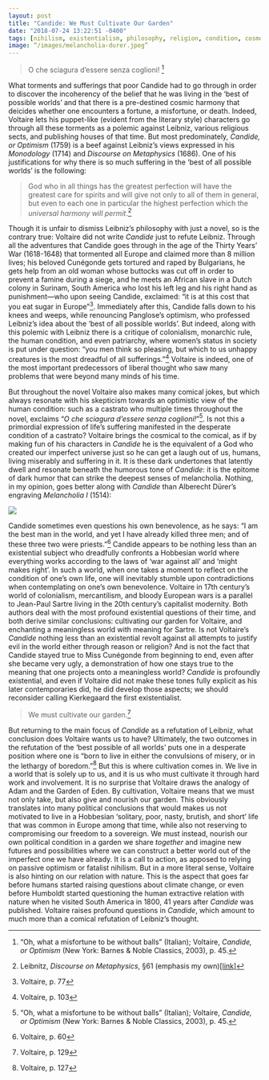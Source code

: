 ```yaml
---
layout: post
title: "Candide: We Must Cultivate Our Garden"
date: "2018-07-24 13:22:51 -0400"
tags: [nihilism, existentialism, philosophy, religion, condition, cosmos, human, Leibniz, Voltaire]
image: “/images/melancholia-durer.jpeg”
---
```



> O che sciagura d’essere senza coglioni! [^1]

What torments and sufferings that poor Candide had to go through in order to discover the incoherency of the belief that he was living in the ‘best of possible worlds’ and that there is a pre-destined cosmic harmony that deicides whether one encounters a fortune, a misfortune, or death. Indeed, Voltaire lets his puppet-like (evident from the literary style) characters go through all these torments as a polemic against Leibniz, various religious sects, and publishing houses of that time. But most predominately, *Candide, or Optimism* (1759) is a beef against Leibniz’s views expressed in his *Monodology* (1714) and *Discourse on Metaphysics* (1686). One of his justifications for why there is so much suffering in the ‘best of all possible worlds’ is the following:

> God who in all things has the greatest perfection will have the greatest care for spirits and will give not only to all of them in general, but even to each one in particular the highest perfection which the *universal harmony will permit*.[^5]

Though it is unfair to dismiss Leibniz’s philosophy with just a novel, so is the contrary true: Voltaire did not write *Candide* just to refute Leibniz. Through all the adventures that Candide goes through in the age of the Thirty Years’ War (1618-1648) that tormented all Europe and claimed more than 8 million lives; his beloved Cunégonde gets tortured and raped by Bulgarians, he gets help from an old woman whose buttocks was cut off in order to prevent a famine during a siege, and he meets an African slave in a Dutch colony in Surinam, South America who lost his left leg and his right hand as punishment—who  upon seeing Candide, exclaimed: “it is at this cost that you eat sugar in Europe”[^3]. Immediately after this, Candide falls down to his knees and weeps, while renouncing Panglose’s optimism, who professed Leibniz’s idea about the ‘best of all possible worlds’. But indeed, along with this polemic with Leibniz there is a critique of colonialism, monarchic rule, the human condition, and even patriarchy, where women’s status in society is put under question: “you men think so pleasing, but which to us unhappy creatures is the most dreadful of all sufferings.”[^6] Voltaire is indeed, one of the most important predecessors of liberal thought who saw many problems that were beyond many minds of his time.

But throughout the novel Voltaire also makes many comical jokes, but which always resonate with his skepticism towards an optimistic view of the human condition: such as a castrato who multiple times throughout the novel, exclaims “*O che sciagura d’essere senza coglioni!*”[^1]. Is not this a primordial expression of life’s suffering manifested in the desperate condition of a castrato? Voltaire brings the cosmical to the comical, as if by making fun of his characters in *Candide* he is the equivalent of a God who created our imperfect universe just so he can get a laugh out of us, humans, living miserably and suffering in it. It is these dark undertones that latently dwell and resonate beneath the humorous tone of *Candide*: it is the epitome of dark humor that can strike the deepest senses of melancholia. Nothing, in my opinion, goes better along with *Candide* than Alberecht Dürer’s engraving *Melancholia I* (1514):

![](/images/melancholia-durer.jpeg)


Candide sometimes even questions his own benevolence, as he says: “I am the best man in the world, and yet I have already killed three men; and of these three two were priests.”[^4] Candide appears to be nothing less than an existential subject who dreadfully confronts a Hobbesian world where everything works according to the laws of ‘war against all’ and ‘might makes right’. In such a world, when one takes a moment to reflect on the condition of one’s own life, one will inevitably stumble upon contradictions when contemplating on one’s own benevolence. Voltaire in 17th century’s world of colonialism, mercantilism, and bloody European wars is a parallel to Jean-Paul Sartre living in the 20th century’s capitalist modernity. Both authors deal with the most profound existential questions of their time, and both derive similar conclusions: cultivating our garden for Voltaire, and enchanting a meaningless world with meaning for Sartre. Is not Voltaire’s *Candide* nothing less than an existential revolt against all attempts to justify evil in the world either through reason or religion? And is not the fact that Candide stayed true to Miss Cunégonde from beginning to end, even after she became very ugly, a demonstration of how one stays true to the meaning that one projects onto a meaningless world? *Candide* is profoundly existential, and even if Voltaire did not make these tones fully explicit as his later contemporaries did, he did develop those aspects; we should reconsider calling Kierkegaard the first existentialist.

> We must cultivate our garden.[^7]

But returning to the main focus of *Candide* as a refutation of Leibniz, what conclusion does Voltaire wants us to have? Ultimately, the two outcomes in the refutation of the ‘best possible of all worlds’ puts one in a desperate position where one is “born to live in either the convulsions of misery, or in the lethargy of boredom.”[^2] But this is where cultivation comes in. We live in a world that is solely up to us, and it is us who must cultivate it through hard work and involvement. It is no surprise that Voltaire draws the analogy of Adam and the Garden of Eden. By cultivation, Voltaire means that we must not only take, but also give and nourish our garden. This obviously translates into many political conclusions that would makes us not motivated to live in a Hobbesian ‘solitary, poor, nasty, brutish, and short’ life that was common in Europe among that time, while also not reserving to compromising our freedom to a sovereign. We must instead, nourish our own political condition in a garden we share *together* and imagine new futures and possibilities where we can construct a better world out of the imperfect one we have already. It is a call to action, as apposed to relying on passive optimism or fatalist nihilism. But in a more literal sense, Voltaire is also hinting on our relation with nature. This is the aspect that goes far before humans started raising questions about climate change, or even before Humboldt started questioning the human extractive relation with nature when he visited South America in 1800, 41 years after *Candide* was published. Voltaire raises profound questions in *Candide*, which amount to much more than a comical refutation of Leibniz’s thought.     

[^1]: “Oh, what a misfortune to be without balls” (Italian); Voltaire, *Candide, or Optimism* (New York: Barnes & Noble Classics, 2003), p. 45.
[^2]: Voltaire, p. 127
[^3]: Voltaire, p. 77
[^4]: Voltaire, p. 60
[^5]: Leibnitz, *Discourse on Metaphysics*, §61 (emphasis my own)[[link](https://archive.org/stream/discourseonmetap00leib/discourseonmetap00leib_djvu.txt)]
[^6]: Voltaire, p. 103
[^7]: Voltaire, p. 129
